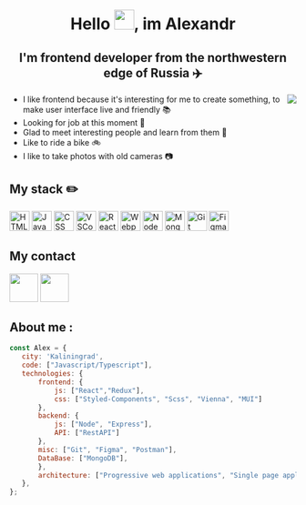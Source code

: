 <h1 align="center"> Hello <img width="35px" src="https://raw.githubusercontent.com/blackcater/blackcater/main/images/Hi.gif"/>, im Alexandr</h1>


<h2 align="center"> I'm frontend developer from the northwestern edge of Russia ✈️ </h2>

<img align="right"  src="https://c.tenor.com/sUfX_bvEOREAAAAC/sillicon-valley-hello-there.gif"/>
<ul>
<li> I like frontend because it's interesting for me to create something, to make user interface live and friendly 📚</li>
<li>  Looking for job at this moment 👷</li>
<li>  Glad to meet interesting people and learn from them 👯</li>
<li> Like to ride a bike 🚲 </li>
<li> I like to take photos with old cameras 📷</li>
</ul>


<h2 > My stack ✏️</h2>
  <p>
  <img src="https://cdn.icon-icons.com/icons2/2107/PNG/512/file_type_html_icon_130541.png" alt="HTML" height="35">
  <img src="https://cdn.icon-icons.com/icons2/2108/PNG/512/javascript_icon_130900.png" alt="JavaScript" height="35">
  <img src="https://cdn.icon-icons.com/icons2/2107/PNG/512/file_type_css_icon_130661.png" alt="CSS" height="35">
  <img src="https://cdn.icon-icons.com/icons2/2699/PNG/512/visualstudio_code_logo_icon_170247.png" alt="VSCode" height="35">
  <img src="https://cdn.icon-icons.com/icons2/2108/PNG/512/react_icon_130845.png" alt="React" height="35">
  <img src="https://cdn.icon-icons.com/icons2/2415/PNG/512/webpack_original_logo_icon_146300.png" alt="Webpack" height="35">
  <img src="https://cdn.icon-icons.com/icons2/2107/PNG/512/file_type_node_icon_130301.png" alt="Node" height="35">
  <img src="https://cdn.icon-icons.com/icons2/2107/PNG/512/folder_type_mongodb_icon_129879.png" alt="MongoDB" height="35">
  <img src="https://cdn.icon-icons.com/icons2/2107/PNG/512/file_type_git_icon_130581.png" alt="Git" height="35">
  <img src="https://cdn.icon-icons.com/icons2/2699/PNG/512/figma_logo_icon_170157.png" alt="Figma" height="35">
 </p>
</div>


 ## My contact
  [<img src="https://cdn.icon-icons.com/icons2/923/PNG/512/telegram_icon-icons.com_72055.png" height="50">](https://t.me/VisVies)
  [<img src="https://cdn.icon-icons.com/icons2/2631/PNG/512/gmail_new_logo_icon_159149.png" height="50">](mailto:artempudovkin@gmail.com)
 
 
## About me :
 ```javascript
const Alex = {
    city: 'Kaliningrad',
    code: ["Javascript/Typescript"],
    technologies: {
        frontend: {
            js: ["React","Redux"],
            css: ["Styled-Components", "Scss", "Vienna", "MUI"]
        },
        backend: {
            js: ["Node", "Express"],
            API: ["RestAPI"]
        },
        misc: ["Git", "Figma", "Postman"],
        DataBase: ["MongoDB"],
        },
        architecture: ["Progressive web applications", "Single page applications"],
    },
};
```
